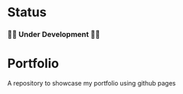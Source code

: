 # Status
### :construction::hammer: Under Development  :hammer::construction: ###
# Portfolio
A repository to showcase my portfolio using github pages
